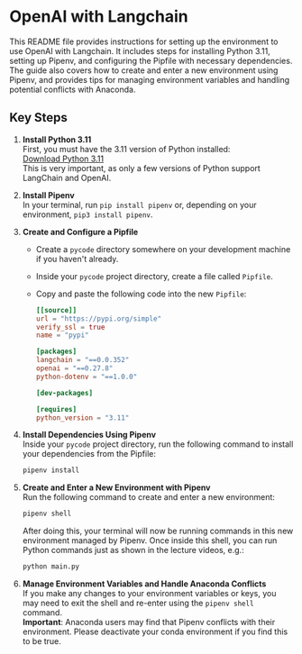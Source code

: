# OpenAI with Langchain

This README file provides instructions for setting up the environment to use OpenAI with Langchain. It includes steps for installing Python 3.11, setting up Pipenv, and configuring the Pipfile with necessary dependencies. The guide also covers how to create and enter a new environment using Pipenv, and provides tips for managing environment variables and handling potential conflicts with Anaconda.

## Key Steps

1. **Install Python 3.11**  
   First, you must have the 3.11 version of Python installed:  
   [Download Python 3.11](https://www.python.org/downloads/)  
   This is very important, as only a few versions of Python support LangChain and OpenAI.

2. **Install Pipenv**  
   In your terminal, run `pip install pipenv` or, depending on your environment, `pip3 install pipenv`.

3. **Create and Configure a Pipfile**

    - Create a `pycode` directory somewhere on your development machine if you haven't already.
    - Inside your `pycode` project directory, create a file called `Pipfile`.
    - Copy and paste the following code into the new `Pipfile`:

        ```toml
        [[source]]
        url = "https://pypi.org/simple"
        verify_ssl = true
        name = "pypi"

        [packages]
        langchain = "==0.0.352"
        openai = "==0.27.8"
        python-dotenv = "==1.0.0"

        [dev-packages]

        [requires]
        python_version = "3.11"
        ```

4. **Install Dependencies Using Pipenv**  
   Inside your `pycode` project directory, run the following command to install your dependencies from the Pipfile:

    ```sh
    pipenv install
    ```

5. **Create and Enter a New Environment with Pipenv**  
   Run the following command to create and enter a new environment:

    ```sh
    pipenv shell
    ```

    After doing this, your terminal will now be running commands in this new environment managed by Pipenv. Once inside this shell, you can run Python commands just as shown in the lecture videos, e.g.:

    ```sh
    python main.py
    ```

6. **Manage Environment Variables and Handle Anaconda Conflicts**  
   If you make any changes to your environment variables or keys, you may need to exit the shell and re-enter using the `pipenv shell` command.  
   **Important**: Anaconda users may find that Pipenv conflicts with their environment. Please deactivate your conda environment if you find this to be true.
